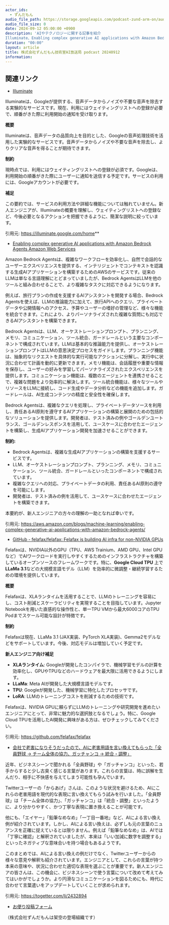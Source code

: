 ```yaml
---
actor_ids:
  - ずんだもん
audio_file_path: https://storage.googleapis.com/podcast-zund-arm-on/audio/株式会社ずんだもん技術室AI放送局_podcast_20240912.mp3
audio_file_size: 0
date: 2024-09-12 05:00:00 +0900
description: 'AIやテクノロジーに関する記事を紹介  
Illuminate、Enabling complex generative AI applications with Amazon Bedrock Agents  Amazon Web Services、GitHub - felafax/felafax: Felafax is building AI infra for non-NVIDIA GPUs、会社で老害になりそうだったので、AIに老害用語を言い換えてもらった「全員野球 → チーム全体の協力、ガッチャンコ → 統合・調整」'
duration: "00:00"
layout: article
title: 株式会社ずんだもん技術室AI放送局 podcast 20240912
information: 
---
```


## 関連リンク


- [Illuminate](https://illuminate.google.com/home**)  



Illuminateは、Googleが提供する、音声データからノイズや不要な音声を除去する実験的なサービスです。現在、利用にはウェイティングリストへの登録が必要で、順番がきた際に利用開始の通知を受け取ります。

**概要**

Illuminateは、音声データの品質向上を目的とした、Googleの音声処理技術を活用した実験的なサービスです。音声データからノイズや不要な音声を除去し、よりクリアな音声を得ることが期待できます。

**制約**

現時点では、利用にはウェイティングリストへの登録が必須です。Googleは、利用開始の順番がきた際にユーザーに通知を送信する予定です。サービスの利用には、Googleアカウントが必要です。


**補足**

この要約では、サービスの利用方法や詳細な機能については触れていません。新人エンジニアが、Illuminateの概要を理解し、ウェイティングリストへの登録など、今後必要となるアクションを把握できるように、簡潔な説明に絞っています。

引用元: https://illuminate.google.com/home**


- [Enabling complex generative AI applications with Amazon Bedrock Agents  Amazon Web Services](https://aws.amazon.com/blogs/machine-learning/enabling-complex-generative-ai-applications-with-amazon-bedrock-agents/)  



Amazon Bedrock Agentsは、複雑なワークフローを効率化し、自然で会話的なユーザーエクスペリエンスを提供する、インテリジェントでコンテキストを認識する生成AIアプリケーションを構築するためのAWSのサービスです。従来のLLMは単なる言語理解にとどまっていましたが、Bedrock AgentsはLLMを他のツールと組み合わせることで、より複雑なタスクに対応できるようになります。

例えば、旅行プランの作成を支援するAIアシスタントを開発する場合、Bedrock Agentsを使えば、LLMの推論能力に加えて、旅行APIへのクエリ、プライベートデータや公開情報へのアクセス、予算やユーザーの嗜好の管理など、様々な機能を統合できます。これにより、よりパーソナライズされた複雑な質問にも対応できるAIアシスタントを構築できます。

Bedrock Agentsは、LLM、オーケストレーションプロンプト、プランニング、メモリ、コミュニケーション、ツール統合、ガードレールという主要なコンポーネントで構成されています。LLMは基本的な推論能力を提供し、オーケストレーションプロンプトはLLMの意思決定プロセスをガイドします。プランニング機能は、抽象的なリクエストを具体的な実行可能なアクションに分解し、実行中に状況に合わせて計画を動的に更新できます。メモリ機能は、会話履歴や重要な情報を保存し、ユーザーの好みを学習してパーソナライズされたエクスペリエンスを提供します。コミュニケーション機能は、複数のエージェントを連携させることで、複雑な問題をより効率的に解決します。ツール統合機能は、様々なツールやリソースをLLMに接続し、コード生成やデータ分析などの機能を追加します。ガードレールは、AI生成コンテンツの精度と安全性を確保します。


Bedrock Agentsは、複雑なクエリを処理し、プライベートデータソースを利用し、責任あるAI原則を遵守するAIアプリケーションの構築と展開のための包括的なソリューションを提供します。開発者は、テスト済みの例やゴールデンユートランス、ゴールデンレスポンスを活用して、ユースケースに合わせたエージェントを構築し、生成AIアプリケーション開発を加速させることができます。


**制約:**

- Bedrock Agentsは、複雑な生成AIアプリケーションの構築を支援するサービスです。
- LLM、オーケストレーションプロンプト、プランニング、メモリ、コミュニケーション、ツール統合、ガードレールといったコンポーネントで構成されています。
- 複雑なクエリへの対応、プライベートデータの利用、責任あるAI原則の遵守を可能にします。 
- 開発者は、テスト済みの例を活用して、ユースケースに合わせたエージェントを構築できます。


本要約が、新人エンジニアの方々の理解の一助となれば幸いです。 


引用元: https://aws.amazon.com/blogs/machine-learning/enabling-complex-generative-ai-applications-with-amazon-bedrock-agents/


- [GitHub - felafax/felafax: Felafax is building AI infra for non-NVIDIA GPUs](https://github.com/felafax/felafax)  



Felafaxは、NVIDIA以外のGPU（TPU、AWS Trainium、AMD GPU、Intel GPUなど）でAIワークロードを実行しやすくするためのインフラストラクチャを構築しているオープンソースのフレームワークです。特に、**Google Cloud TPU** 上で**LLaMa 3.1**などの大規模言語モデル（LLM）を効率的に微調整・継続学習するための環境を提供しています。


**概要**

Felafaxは、XLAランタイムを活用することで、LLMのトレーニングを容易にし、コスト削減とスケーラビリティを実現することを目指しています。Jupyter Notebookを用いた直感的な操作性と、単一TPU VMから最大6000コアのTPU Podまでスケール可能な設計が特徴です。


**制約**

Felafaxは現在、LLaMa 3.1 (JAX実装、PyTorch XLA実装)、Gemma2モデルなどをサポートしています。今後、対応モデルは増加していく予定です。


**新人エンジニア向け補足**

* **XLAランタイム**:  Googleが開発したコンパイラで、機械学習モデルの計算を効率化し、GPUやTPUなどのハードウェアを最大限に活用できるようにします。
* **LLaMa**: Meta AIが開発した大規模言語モデルです。
* **TPU**: Googleが開発した、機械学習に特化したプロセッサです。
* **LoRA**: LLMのトレーニングコストを削減するための技術です。


Felafaxは、NVIDIA GPUに頼らずにLLMのトレーニングや研究開発を進めたいエンジニアにとって、非常に魅力的な選択肢となるでしょう。特に、Google Cloud TPUを活用したAI開発に興味がある方は、ぜひチェックしてみてください。 


引用元: https://github.com/felafax/felafax


- [会社で老害になりそうだったので、AIに老害用語を言い換えてもらった「全員野球 → チーム全体の協力、ガッチャンコ → 統合・調整」](https://togetter.com/li/2432894)  



近年、ビジネスシーンで聞かれる「全員野球」や「ガッチャンコ」といった、若手からすると少し古臭く感じる言葉があります。これらの言葉は、時に誤解を生んだり、相手に不快感を与えてしまう可能性も孕んでいます。

Twitterユーザーの「からあげ」さんは、このような状況を避けるため、AIにこれらの老害用語を現代的な表現に言い換えてもらう試みを行いました。「全員野球」は「チーム全体の協力」、「ガッチャンコ」は「統合・調整」といったように、より分かりやすく、かつ丁寧な表現に置き換えることが可能です。

他にも、「エイヤー」「鉛筆なめなめ」「一丁目一番地」など、AIによる言い換え例が紹介されています。しかし、AIによる言い換えは、必ずしも元の言葉のニュアンスを正確に捉えているとは限りません。例えば「鉛筆なめなめ」は、AIでは「丁寧に確認」と解釈されていましたが、本来は「いい加減に数字を調整する」といったネガティブな意味合いを持つ場合もあるようです。

このまとめでは、AIによる言い換えの例だけでなく、Twitterユーザーからの様々な意見や解釈も紹介されています。エンジニアとして、これらの言葉が持つ本来の意味や、状況に合わせた適切な表現を選ぶことが重要です。新人エンジニアの皆さんは、この機会に、ビジネスシーンで使う言葉について改めて考えてみてはいかがでしょうか。より円滑なコミュニケーションを図るためにも、時代に合わせて言葉遣いをアップデートしていくことが求められます。 


引用元: https://togetter.com/li/2432894



- [お便り投稿フォーム](https://forms.gle/ffg4JTfqdiqK62qf9)

（株式会社ずんだもんは架空の登場組織です）
